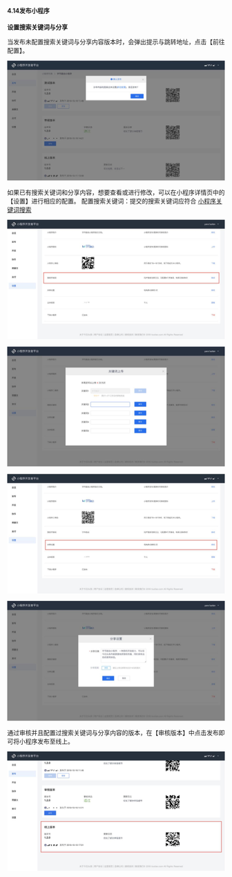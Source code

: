 #### 4.14发布小程序

**设置搜索关键词与分享**

当发布未配置搜索关键词与分享内容版本时，会弹出提示与跳转地址，点击【前往配置】。

[![图片](./image/6feb8257-d0e5-4d27-a43d-ca0de967ecf9.057.png "图片")](./image/6feb8257-d0e5-4d27-a43d-ca0de967ecf9.057.png)

如果已有搜索关键词和分享内容，想要查看或进行修改，可以在小程序详情页中的【设置】进行相应的配置。 配置搜索关键词：提交的搜索关键词应符合 [小程序关键词搜索](https://developer.toutiao.com/docs/operations/spec.html#_2-%E5%B0%8F%E7%A8%8B%E5%BA%8F%E8%A7%84%E8%8C%83)

[![图片](./image/6feb8257-d0e5-4d27-a43d-ca0de967ecf9.058.png "图片")](./image/6feb8257-d0e5-4d27-a43d-ca0de967ecf9.058.png)

[![图片](./image/6feb8257-d0e5-4d27-a43d-ca0de967ecf9.059.png "图片")](./image/6feb8257-d0e5-4d27-a43d-ca0de967ecf9.059.png)

[![图片](./image/6feb8257-d0e5-4d27-a43d-ca0de967ecf9.060.png "图片")](./image/6feb8257-d0e5-4d27-a43d-ca0de967ecf9.060.png)

[![图片](./image/6feb8257-d0e5-4d27-a43d-ca0de967ecf9.061.png "图片")](./image/6feb8257-d0e5-4d27-a43d-ca0de967ecf9.061.png)

通过审核并且配置过搜索关键词与分享内容的版本，在【审核版本】中点击发布即可将小程序发布至线上。

[![图片](./image/6feb8257-d0e5-4d27-a43d-ca0de967ecf9.062.png "图片")](./image/6feb8257-d0e5-4d27-a43d-ca0de967ecf9.062.png)
